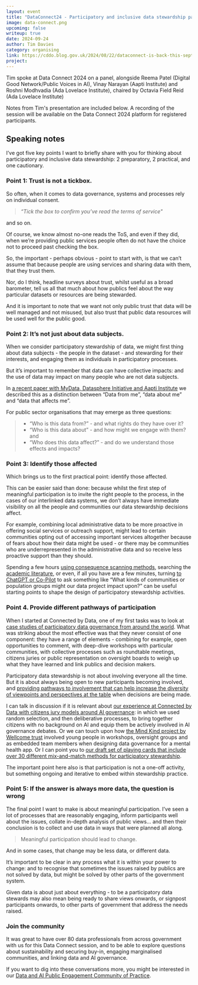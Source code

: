 ```yaml
---
layout: event
title: "DataConnect24 - Participatory and inclusive data stewardship panel"
image: data-connect.png
upcoming: false
writeup: true
date: 2024-09-24
author: Tim Davies
category: organising
link: https://cddo.blog.gov.uk/2024/08/22/dataconnect-is-back-this-september/
project: 
---
```


Tim spoke at Data Connect 2024 on a panel, alongside Reema Patel (Digital Good Network/Public Voices in AI), Vinay Narayan (Aapti Institute) and Roshni Modhvadia (Ada Lovelace Institute), chaired by Octavia Field Reid (Ada Lovelace Institute)

Notes from Tim's presentation are included below. A recording of the session will be available on the Data Connect 2024 platform for registered participants. 

<!--more-->

## Speaking notes

I’ve got five key points I want to briefly share with you for thinking about participatory and inclusive data stewardship: 2 preparatory, 2 practical, and one cautionary. 

### Point 1: Trust is not a tickbox. 

So often, when it comes to data governance, systems and processes rely on individual consent. 

> *“Tick the box to confirm you’ve read the terms of service"*

and so on.

Of course, we know almost no-one reads the ToS, and even if they did, when we’re providing public services people often do not have the choice not to proceed past checking the box. 

So, the important - perhaps obvious - point to start with, is that we can’t assume that because people are using services and sharing data with them, that they trust them. 

Nor, do I think, headline surveys about trust, whilst useful as a broad barometer, tell us all that much about how publics feel about the way particular datasets or resources are being stewarded. 

And it is important to note that we want not only public trust that data will be well managed and not misused, but also trust that public data resources will be used well for the public good. 

### Point 2: It’s not just about data subjects.

When we consider participatory stewardship of data, we might first thing about data subjects - the people in the dataset - and stewarding for their interests, and engaging them as individuals in participatory processes.

But it’s important to remember that data can have collective impacts: and the use of data may impact on many people who are not data subjects.

In [a recent paper with MyData, Datasphere Initiative and Aapti Institute](https://connectedbydata.org/resources/in-this-together) we described this as a distinction between “Data from me”, “data about me” and “data that affects me”.

For public sector organisations that may emerge as three questions: 

> * “Who is this data from?” - and what rights do they have over it?
> * “Who is this data about” - and how might we engage with them? and 
> * “Who does this data affect?” - and do we understand those effects and impacts?


### Point 3: Identify those affected

Which brings us to the first practical point: identify those affected.

This can be easier said than done: because whilst the first step of meaningful participation is to invite the right people to the process, in the cases of our interlinked data systems, we don’t always have immediate visibility on all the people and communities our data stewardship decisions affect. 

For example, combining local administrative data to be more proactive in offering social services or outreach support, might lead to certain communities opting out of accessing important services altogether because of fears about how their data might be used - or there may be communities who are underrepresented in the administrative data and so receive less proactive support than they should. 

Spending a few hours [using consequence scanning methods](https://doteveryone.org.uk/project/consequence-scanning/), searching the [academic literature](https://scholar.google.com/scholar?hl=en&as_sdt=0,7&q=public+transit+data+sharing+affected+communities+impacts&btnG=), or even, if all you have are a few minutes, turning [to ChatGPT or Co-Pilot](https://chatgpt.com/share/66f2ae46-4cb0-8010-bccf-410a6511bd81) to ask something like “What kinds of communities or population groups might our data project impact upon?” can be useful starting points to shape the design of participatory stewardship activities. 

### Point 4. Provide different pathways of participation

When I started at Connected by Data, one of my first tasks was to look at [case studies of participatory data governance from around the world](https://connectedbydata.org/cases). What was striking about the most effective was that they never consist of one component: they have a range of elements - combining for example, open opportunities to comment, with deep-dive workshops with particular communities, with collective processes such as roundtable meetings, citizens juries or public representation on oversight boards to weigh up what they have learned and link publics and decision makers.

Participatory data stewardship is not about involving everyone all the time. But it is about always being open to new participants becoming involved, and [providing pathways to involvement that can help increase the diversity of viewpoints and perspectives at the table](https://datatrusts.uk/blogs/participation-pathways-designing-for-effective-engagement) when decisions are being made. 

I can talk in discussion if it is relevant about [our experience at Connected by Data with citizens jury models around AI governance](https://connectedbydata.org/projects/2023-peoples-panel-on-ai): in which we used random selection, and then deliberative processes, to bring together citizens with no background on AI and equip them be actively involved in AI governance debates. Or we can touch upon how [the Mind Kind project by Wellcome trust](https://wellcome.org/reports/mindkind-global-youth-data) involved young people in workshops, oversight groups and as embedded team members when designing data governance for a mental health app. Or I can point you to [our draft set of playing cards that include over 30 different mix-and-match methods for participatory stewardship](https://connectedbydata.org/game).

The important point here also is that participation is not a one-off activity, but something ongoing and iterative to embed within stewardship practice.  

### Point 5: If the answer is always more data, the question is wrong

The final point I want to make is about meaningful participation. I’ve seen a lot of processes that are reasonably engaging, inform participants well about the issues, collate in-depth analysis of public views... and then their conclusion is to collect and use data in ways that were planned all along.

> Meaningful participation should lead to change. 

And in some cases, that change may be less data, or different data. 

It’s important to be clear in any process what it is within your power to change: and to recognise that sometimes the issues raised by publics are not solved by data, but might be solved by other parts of the government system. 

Given data is about just about everything - to be a participatory data stewards may also mean being ready to share views onwards, or signpost participants onwards, to other parts of government that address the needs raised. 

### Join the community

It was great to have over 80 data professionals from across government with us for this Data Connect session, and to be able to explore questions about sustainability and securing buy-in, engaging marginalised communities, and linking data and AI governance.

If you want to dig into these conversations more, you might be interested in our [Data and AI Public Engagement Community of Practice](https://connectedbydata.org/projects/2024-community-of-practice). 


